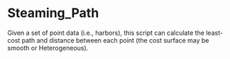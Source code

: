 # Steaming_Path
Given a set of point data (i.e., harbors), this script can calculate 
the least-cost path and distance between each point 
(the cost surface may be smooth or Heterogeneous).
